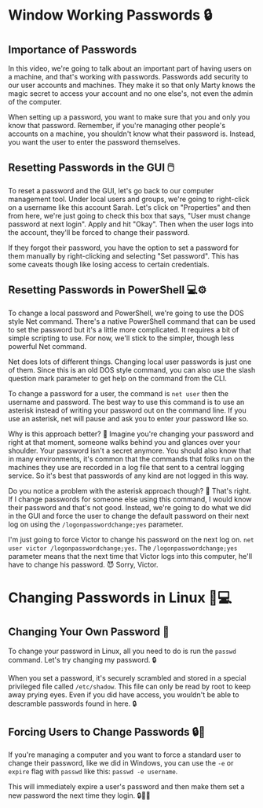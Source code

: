 # Window Working Passwords 🔒

## Importance of Passwords
In this video, we're going to talk about an important part of having users on a machine, and that's working with passwords. Passwords add security to our user accounts and machines. They make it so that only Marty knows the magic secret to access your account and no one else's, not even the admin of the computer. 

When setting up a password, you want to make sure that you and only you know that password. Remember, if you're managing other people's accounts on a machine, you shouldn't know what their password is. Instead, you want the user to enter the password themselves.

## Resetting Passwords in the GUI 🖱️
To reset a password and the GUI, let's go back to our computer management tool. Under local users and groups, we're going to right-click on a username like this account Sarah. Let's click on "Properties" and then from here, we're just going to check this box that says, "User must change password at next login". Apply and hit "Okay". Then when the user logs into the account, they'll be forced to change their password. 

If they forgot their password, you have the option to set a password for them manually by right-clicking and selecting "Set password". This has some caveats though like losing access to certain credentials.

## Resetting Passwords in PowerShell 💻⚙️
To change a local password and PowerShell, we're going to use the DOS style Net command. There's a native PowerShell command that can be used to set the password but it's a little more complicated. It requires a bit of simple scripting to use. For now, we'll stick to the simpler, though less powerful Net command.

Net does lots of different things. Changing local user passwords is just one of them. Since this is an old DOS style command, you can also use the slash question mark parameter to get help on the command from the CLI.

To change a password for a user, the command is `net user` then the username and password. The best way to use this command is to use an asterisk instead of writing your password out on the command line. If you use an asterisk, net will pause and ask you to enter your password like so. 

Why is this approach better? 🤔 Imagine you're changing your password and right at that moment, someone walks behind you and glances over your shoulder. Your password isn't a secret anymore. You should also know that in many environments, it's common that the commands that folks run on the machines they use are recorded in a log file that sent to a central logging service. So it's best that passwords of any kind are not logged in this way.

Do you notice a problem with the asterisk approach though? 🤔 That's right. If I change passwords for someone else using this command, I would know their password and that's not good. Instead, we're going to do what we did in the GUI and force the user to change the default password on their next log on using the `/logonpasswordchange;yes` parameter. 

I'm just going to force Victor to change his password on the next log on. `net user victor /logonpasswordchange;yes`. The `/logonpasswordchange;yes` parameter means that the next time that Victor logs into this computer, he'll have to change his password. 😈 Sorry, Victor.

# Changing Passwords in Linux 🐧💻

## Changing Your Own Password 🔑
To change your password in Linux, all you need to do is run the `passwd` command. Let's try changing my password. 🔒

When you set a password, it's securely scrambled and stored in a special privileged file called `/etc/shadow`. This file can only be read by root to keep away prying eyes. Even if you did have access, you wouldn't be able to descramble passwords found in here. 🔒

## Forcing Users to Change Passwords 🔒👥
If you're managing a computer and you want to force a standard user to change their password, like we did in Windows, you can use the `-e` or `expire` flag with `passwd` like this: `passwd -e username`. 

This will immediately expire a user's password and then make them set a new password the next time they login. 🔒👨‍💻